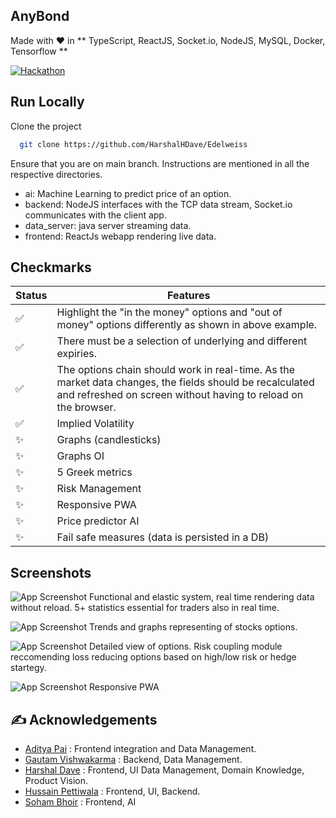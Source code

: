 ## AnyBond
Made with ❤️ in ** TypeScript, ReactJS, Socket.io, NodeJS, MySQL, Docker, Tensorflow **

[![Hackathon](https://img.shields.io/badge/hackathon-Edelweiss-purple.svg)]()

## Run Locally

Clone the project

```bash
  git clone https://github.com/HarshalHDave/Edelweiss
```
Ensure that you are on main branch. Instructions are mentioned in all the respective directories. 

- ai: Machine Learning to predict price of an option. 
- backend: NodeJS interfaces with the TCP data stream, Socket.io communicates with the client app.
- data_server: java server streaming data.
- frontend: ReactJs webapp rendering live data. 

## Checkmarks
| **Status** | **Features**                                                                                                                                                               |
|------------|----------------------------------------------------------------------------------------------------------------------------------------------------------------------------|
| ✅          | Highlight the "in the money" options and "out of money" options differently as shown in above example.                                                                     |
| ✅          | There must be a selection of underlying and different expiries.                                                                                                            |
| ✅          | The options chain should work in real-time. As the market data changes, the fields should be recalculated and refreshed on screen without having to reload on the browser. |
| ✅          | Implied Volatility                                                                                                                                                         |
| ✨          | Graphs (candlesticks)                                                                                                                                                      |
| ✨          | Graphs OI                                                                                                                                                                  |
| ✨          | 5 Greek metrics                                                                                                                                                            |
| ✨          | Risk Management                                                                                                                                                            |
| ✨          | Responsive PWA                                                                                                                                                             |
| ✨          | Price predictor AI                                                                                                                                                         |
| ✨          | Fail safe measures (data is persisted in a DB)                                                                                                                             |


## Screenshots
![App Screenshot](https://great-thread-anybond.surge.sh/1.jpeg)
Functional and elastic system, real time rendering data without reload. 5+ statistics essential for traders also in real time. 

![App Screenshot](https://great-thread-anybond.surge.sh/2.jpeg)
Trends and graphs representing of stocks options. 

![App Screenshot](https://great-thread-anybond.surge.sh/3.jpeg)
Detailed view of options. Risk coupling module reccomending loss reducing options based on high/low risk or hedge startegy.

![App Screenshot](https://great-thread-anybond.surge.sh/4.jpeg)
Responsive PWA


## ✍️ Acknowledgements

 - [Aditya Pai](https://github.com/adityapai18) : Frontend integration and Data Management. 
 - [Gautam Vishwakarma](https://github.com/GautamVG) : Backend, Data Management. 
 - [Harshal Dave](https://github.com/HarshalHDave) : Frontend, UI Data Management, Domain Knowledge, Product Vision.  
 - [Hussain Pettiwala](https://github.com/HarshalHDave) : Frontend, UI, Backend.
 - [Soham Bhoir](https://github.com/ThunderBolt-OS) : Frontend, AI


